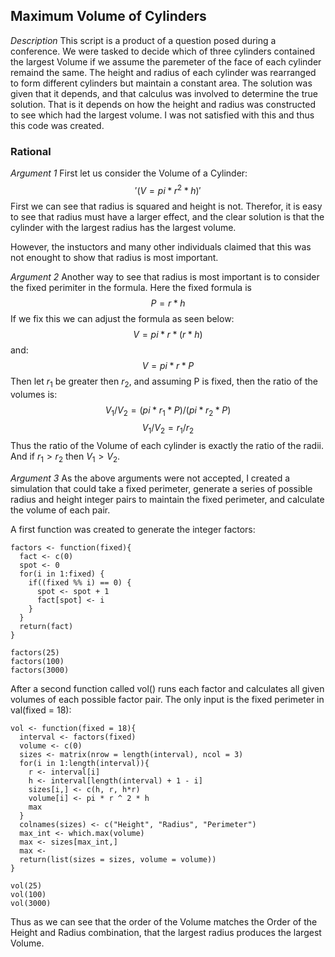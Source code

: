 ## Maximum Volume of Cylinders

*Description*
This script is a product of a question posed during a conference. We were tasked to decide which of three cylinders contained the largest Volume if we assume the paremeter of the face of each cylinder remaind the same. The height and radius of each cylinder was rearranged to form different cylinders but maintain a constant area. The solution was given that it depends, and that calculus was involved to determine the true solution. That is it depends on how the height and radius was constructed to see which had the largest volume. I was not satisfied with this and thus this code was created. 

### Rational
*Argument 1*
First let us consider the Volume of a Cylinder:
$$' 
(V = pi*r^2*h)
'$$
First we can see that radius is squared and height is not. Therefor, it is easy to see that radius must have a larger effect, and the clear solution is that the cylinder with the largest radius has the largest volume. 

However, the instuctors and many other individuals claimed that this was not enought to show that radius is most important. 


*Argument 2*
Another way to see that radius is most important is to consider the fixed perimiter in the formula. Here the fixed formula is 
$$ P = r * h $$
If we fix this we can adjust the formula as seen below:
$$ V = pi * r * (r * h) $$
and:
$$ V = pi * r * P$$
Then let $r_1$ be greater then $r_2$, and  assuming P is fixed, then the ratio of the volumes is:
$$ V_1/V_2 = (pi * r_1 * P)/(pi * r_2 * P) $$
$$ V_1/V_2 = r_1/r_2 $$
Thus the ratio of the Volume of each cylinder is exactly the ratio of the radii. And if $r_1 > r_2$ then $V_1 > V_2$. 

*Argument 3*
As the above arguments were not accepted, I created a simulation that could take a fixed perimeter, generate a series of possible radius and height integer pairs to maintain the fixed perimeter, and calculate the volume of each pair. 

A first function was created to generate the integer factors:
```{r,echo = FALSE, eval = TRUE}
factors <- function(fixed){
  fact <- c(0)
  spot <- 0
  for(i in 1:fixed) {
    if((fixed %% i) == 0) {
      spot <- spot + 1
      fact[spot] <- i
    }
  }
  return(fact)
}
```

```{r, echo = TRUE, eval = TRUE}
factors(25)
factors(100)
factors(3000)
```
After a second function called vol() runs each factor and calculates all given volumes of each possible factor pair. The only input is the fixed perimeter in val(fixed = 18):

```{r, echo = FALSE, eval = TRUE}
vol <- function(fixed = 18){
  interval <- factors(fixed)
  volume <- c(0)
  sizes <- matrix(nrow = length(interval), ncol = 3)
  for(i in 1:length(interval)){
    r <- interval[i]
    h <- interval[length(interval) + 1 - i]
    sizes[i,] <- c(h, r, h*r)
    volume[i] <- pi * r ^ 2 * h
    max
  }
  colnames(sizes) <- c("Height", "Radius", "Perimeter")
  max_int <- which.max(volume)
  max <- sizes[max_int,]
  max <-
  return(list(sizes = sizes, volume = volume))
}
```
```{r, echo = TRUE, eval = TRUE}
vol(25)
vol(100)
vol(3000)
```

Thus as we can see that the order of the Volume matches the Order of the Height and Radius combination, that the largest radius produces the largest Volume. 

